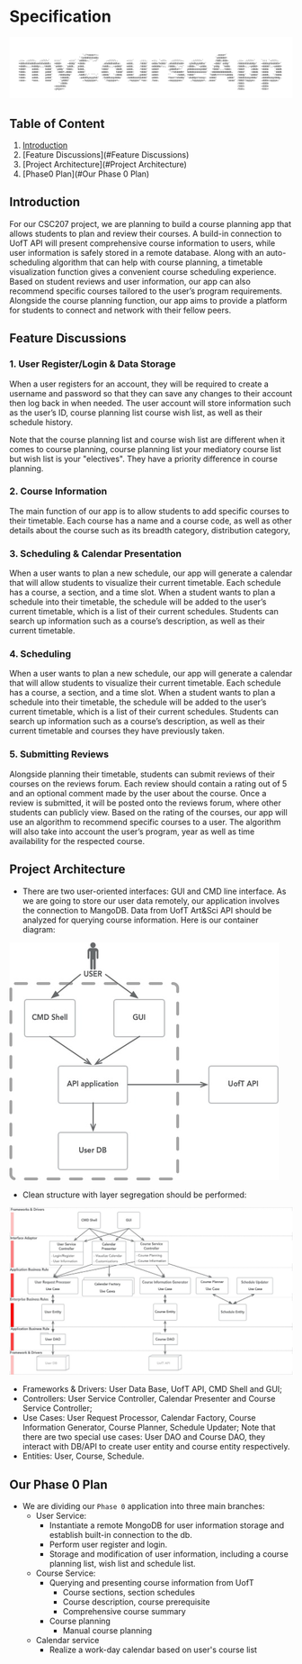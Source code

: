 # Specification

![CourseAppMindMap](specification.assets/myCourseApp.jpg)

## Table of Content

1. [Introduction](#Introduction)
2. [Feature Discussions](#Feature Discussions)
3. [Project Architecture](#Project Architecture)
4. [Phase0 Plan](#Our Phase 0 Plan)


## Introduction

For our CSC207 project, we are planning to build a course planning app that allows students to plan and review their courses. A build-in connection to UofT API will present comprehensive course information to users, while user information is safely stored in a remote database. Along with an auto-scheduling algorithm that can help with course planning, a timetable visualization function gives a convenient course scheduling experience. Based on student reviews and user information, our app can also recommend specific courses tailored to the user’s program requirements. Alongside the course planning function, our app aims to provide a platform for students to connect and network with their fellow peers. 


## Feature Discussions

### 1. User Register/Login & Data Storage

When a user registers for an account, they will be required to create a username and password so that they can save 
any changes to their account then log back in when needed. The user account will store information such as the user’s 
ID, course planning list course wish list, as well as their schedule history.

Note that the course planning list and course wish list are different when it comes to course planning, course planning list your mediatory course list but wish list is your "electives". They have a priority difference in course planning.



### 2. Course Information

The main function of our app is to allow students to add specific courses to their timetable. Each course has a name 
and a course code, as well as other details about the course such as its breadth category, distribution category, 



### 3. Scheduling & Calendar Presentation

When a user wants to plan a new schedule, our app will generate a calendar that will allow students to visualize their 
current timetable. Each schedule has a course, a section, and a time slot. When a student wants to plan a schedule into
their timetable, the schedule will be added to the user’s current timetable, which is a list of their current schedules.
Students can search up information such as a course’s description, as well as their current timetable.

### 4. Scheduling 
When a user wants to plan a new schedule, our app will generate a calendar that will allow students to visualize their 
current timetable. Each schedule has a course, a section, and a time slot. When a student wants to plan a schedule into
their timetable, the schedule will be added to the user’s current timetable, which is a list of their current schedules.
Students can search up information such as a course’s description, as well as their current timetable and courses they 
have previously taken. 

### 5. Submitting Reviews

Alongside planning their timetable, students can submit reviews of their courses on the reviews forum. Each review 
should contain a rating out of 5 and an optional comment made by the user about the course. Once a review is submitted, 
it will be posted onto the reviews forum, where other students can publicly view. Based on the rating of the courses, 
our app will use an algorithm to recommend specific courses to a user. The algorithm will also take into account the 
user’s program, year as well as time availability for the respected course. 


## Project Architecture

- There are two user-oriented interfaces: GUI and CMD line interface. As we are going to store our user data remotely, our application involves the connection to MangoDB. Data from UofT Art&Sci API should be analyzed for querying course information. Here is our container diagram:

![CD](specification.assets/ContainerDiagram.jpg)


- Clean structure with layer segregation should be performed:

![CD](specification.assets/CD.jpg)

- Frameworks & Drivers: User Data Base, UofT API, CMD Shell and GUI;
- Controllers: User Service Controller, Calendar Presenter and Course Service Controller;
- Use Cases: User Request Processor, Calendar Factory, Course Information Generator, Course Planner, Schedule Updater; Note that there are two special use cases: User DAO and Course DAO, they interact with DB/API to create user entity and course entity respectively.
- Entities: User, Course, Schedule.



## Our Phase 0 Plan

- We are dividing our `Phase 0` application into three main branches:
  - User Service:
    - Instantiate a remote MongoDB for user information storage and establish built-in connection to the db.
    - Perform user register and login.
    - Storage and modification of user information, including a course planning list, wish list and schedule list.
  - Course Service:
    - Querying and presenting course information from UofT
      - Course sections, section schedules
      - Course description, course prerequisite
      - Comprehensive course summary
    - Course planning
      - Manual course planning
  - Calendar service
    - Realize a work-day calendar based on user's course list

